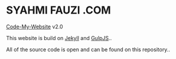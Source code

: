 # SYAHMI FAUZI .COM
[Code-My-Website](http://www.syahmifauzi.com) v2.0

This website is build on [Jekyll](https://jekyllrb.com/) and [GulpJS](http://gulpjs.com/)..

All of the source code is open and can be found on this repository..
